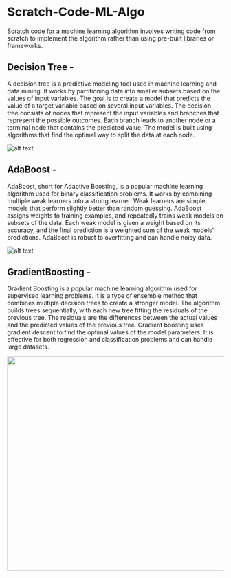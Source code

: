 # Scratch-Code-ML-Algo
Scratch code for a machine learning algorithm involves writing code from scratch to implement the algorithm rather than using pre-built libraries or frameworks.
## Decision Tree - 
A decision tree is a predictive modeling tool used in machine learning and data mining. It works by partitioning data into smaller subsets based 
on the values of input variables. The goal is to create a model that predicts the value of a target variable based on several input variables. The decision tree 
consists of nodes that represent the input variables and branches that represent the possible outcomes. Each branch leads to another node or a terminal node that 
contains the predicted value. The model is built using algorithms that find the optimal way to split the data at each node.

![alt text](https://static.javatpoint.com/tutorial/machine-learning/images/decision-tree-classification-algorithm.png)

## AdaBoost -
AdaBoost, short for Adaptive Boosting, is a popular machine learning algorithm used for binary classification problems. It works by combining multiple weak learners into a strong learner. 
Weak learners are simple models that perform slightly better than random guessing. AdaBoost assigns weights to training examples, and repeatedly trains weak models on subsets of the data. 
Each weak model is given a weight based on its accuracy, and the final prediction is a weighted sum of the weak models' predictions. AdaBoost is robust to overfitting and can handle noisy data.

![alt text](https://ars.els-cdn.com/content/image/3-s2.0-B9780128177365000090-f09-18-9780128177365.jpg)


## GradientBoosting -
Gradient Boosting is a popular machine learning algorithm used for supervised learning problems. It is a type of ensemble method that combines multiple decision trees to create a stronger model.
The algorithm builds trees sequentially, with each new tree fitting the residuals of the previous tree. The residuals are the differences between the actual values and the predicted values of the previous tree. 
Gradient boosting uses gradient descent to find the optimal values of the model parameters. It is effective for both regression and classification problems and can handle large datasets.

<img src="https://habrastorage.org/web/d28/78f/7ba/d2878f7bad0340fc8002e5ba6d0879a5.jpg" width="600" height="500">

